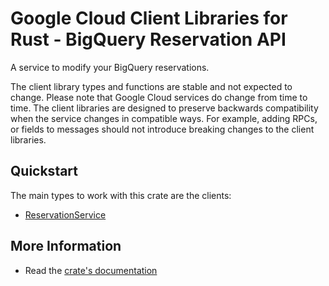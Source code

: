 # Google Cloud Client Libraries for Rust - BigQuery Reservation API

<!-- Code generated by sidekick. DO NOT EDIT. -->


A service to modify your BigQuery reservations.

The client library types and functions are stable and not expected to change.
Please note that Google Cloud services do change from time to time. The client
libraries are designed to preserve backwards compatibility when the service
changes in compatible ways. For example, adding RPCs, or fields to messages
should not introduce breaking changes to the client libraries.

## Quickstart

The main types to work with this crate are the clients:

- [ReservationService]

## More Information

- Read the [crate's documentation](https://docs.rs/google-cloud-bigquery-reservation-v1/latest/google-cloud-bigquery-reservation-v1)

[ReservationService]: https://docs.rs/google-cloud-bigquery-reservation-v1/latest/google_cloud_bigquery_reservation_v1/client/struct.ReservationService.html
